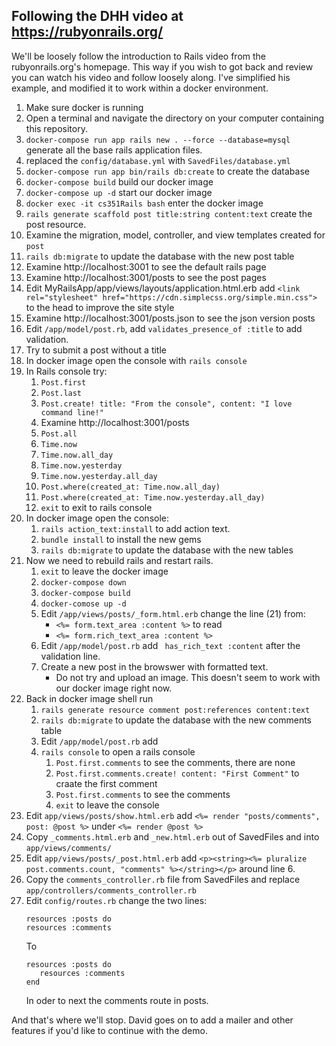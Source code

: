 ## Following the DHH video at  https://rubyonrails.org/

We'll be loosely follow the introduction to Rails video from the rubyonrails.org's homepage.  This way if you wish to got back and review you can watch his video and follow loosely along.  I've simplified his example, and modified it to work within a docker environment. 

1. Make sure docker is running
2. Open a terminal and navigate the directory on your computer containing this repository. 
3. `docker-compose run app rails new . --force --database=mysql` generate all the base rails application files.
4. replaced the `config/database.yml` with `SavedFiles/database.yml`
5. `docker-compose run app bin/rails db:create` to create the database
6. `docker-compose build` build our docker image 
7. `docker-compose up -d` start our docker image
8. `docker exec -it cs351Rails bash` enter the docker image 
9. `rails generate scaffold post title:string content:text` create the post resource.
10. Examine the migration, model, controller, and view templates created for `post`
11. `rails db:migrate` to update the database with the new post table 
12. Examine http://localhost:3001 to see the default rails page 
13. Examine http://localhost:3001/posts to see the post pages
14. Edit MyRailsApp/app/views/layouts/application.html.erb
    add `<link rel="stylesheet" href="https://cdn.simplecss.org/simple.min.css">` to the head to improve the site style 
15. Examine http://localhost:3001/posts.json to see the json version posts 
16. Edit `/app/model/post.rb`, add `validates_presence_of :title` to add validation. 
17. Try to submit a post without a title
18. In docker image open the console with `rails console`
19. In Rails console try:
    1. `Post.first`
    2. `Post.last`
    3. `Post.create! title: "From the console", content: "I love command line!"`
    4. Examine http://localhost:3001/posts
    5. `Post.all`
    6. `Time.now`
    7. `Time.now.all_day`
    8. `Time.now.yesterday`
    9. `Time.now.yesterday.all_day`
    10. `Post.where(created_at: Time.now.all_day)`
    11. `Post.where(created_at: Time.now.yesterday.all_day)`
    12. `exit` to exit to rails console
20. In docker image open the console:
    1. `rails action_text:install` to add action text.
    2. `bundle install` to install the new gems
    3. `rails db:migrate` to update the database with the new tables
21. Now we need to rebuild rails and restart rails.
    1. `exit` to leave the docker image 
    2. `docker-compose down`
    3. `docker-compose build`
    4. `docker-comose up -d`
    5. Edit `/app/views/posts/_form.html.erb` change the line (21) from:
       * `<%= form.text_area :content %>` to read 
       * `<%= form.rich_text_area :content %>`
    6. Edit `/app/model/post.rb` add ` has_rich_text :content` after the validation line.
    7. Create a new post in the browswer with formatted text.  
        * Do not try and upload an image.  This doesn't seem to work with our docker image right now. 
22. Back in docker image shell run 
    1. `rails generate resource comment post:references content:text`    
    2. `rails db:migrate` to update the database with the new comments table
    3. Edit `/app/model/post.rb` add 
    4. `rails console` to open a rails console
       1. `Post.first.comments` to see the comments, there are none 
       2. `Post.first.comments.create! content: "First Comment"` to craate the first comment
       3. `Post.first.comments` to see the comments
       4. `exit` to leave the console
23. Edit `app/views/posts/show.html.erb` add `<%= render "posts/comments", post: @post %>` under `<%= render @post %>`
24. Copy `_comments.html.erb` and `_new.html.erb` out of SavedFiles and into `app/views/comments/`
25. Edit `app/views/posts/_post.html.erb` add `<p><string><%= pluralize post.comments.count, "comments" %></string></p>` around line 6.
26. Copy the `comments_controller.rb` file from SavedFiles and replace `app/controllers/comments_controller.rb`
27. Edit `config/routes.rb` change the two lines:
    ``` 
    resources :posts do
    resources :comments
    ```
    To
    ```
    resources :posts do
       resources :comments
    end
    ```
    In oder to next the comments route in posts.


And that's where we'll stop.  David goes on to add a mailer and other features if you'd like to continue with the demo.  

